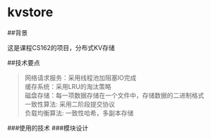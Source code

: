 # kvstore

##背景

这是课程CS162的项目，分布式KV存储

##技术要点
> 网络请求服务：采用线程池加阻塞IO完成 <br>
> 缓存系统：采用LRU的淘汰策略 <br>
> 磁盘存储：每一项数据存储在一个文件中，存储数据的二进制格式 <br>
> 一致性算法: 采用二阶段提交协议 <br>
> 负载均衡算法: 一致性哈希，多副本存储 <br>

###使用的技术
###模块设计
